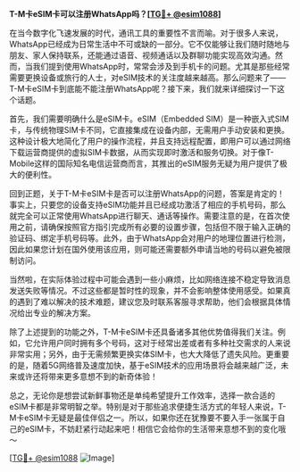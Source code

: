 **T-M卡eSIM卡可以注册WhatsApp吗？[[TG💪+ @esim1088](https://t.me/s/esim1088)]**

在当今数字化飞速发展的时代，通讯工具的重要性不言而喻。对于很多人来说，WhatsApp已经成为日常生活中不可或缺的一部分。它不仅能够让我们随时随地与朋友、家人保持联系，还能通过语音、视频通话以及群聊功能实现高效沟通。然而，当我们提到使用WhatsApp时，常常会涉及到手机卡的问题。尤其是那些经常需要更换设备或旅行的人士，对eSIM技术的关注度越来越高。那么问题来了——T-M卡eSIM卡到底能不能注册WhatsApp呢？接下来，我们就来详细探讨一下这个话题。

首先，我们需要明确什么是eSIM卡。eSIM（Embedded SIM）是一种嵌入式SIM卡，与传统物理SIM卡不同，它直接集成在设备内部，无需用户手动安装和更换。这种设计极大地简化了用户的操作流程，并且支持远程配置，即用户可以通过网络下载运营商提供的虚拟SIM卡数据，从而实现即时激活和服务切换。对于像T-Mobile这样的国际知名电信运营商而言，其推出的eSIM服务无疑为用户提供了极大的便利性。

回到正题，关于T-M卡eSIM卡是否可以注册WhatsApp的问题，答案是肯定的！事实上，只要您的设备支持eSIM功能并且已经成功激活了相应的手机号码，那么就完全可以正常使用WhatsApp进行聊天、通话等操作。需要注意的是，在首次使用之前，请确保按照官方指引完成所有必要的设置步骤，包括但不限于输入正确的验证码、绑定手机号码等。此外，由于WhatsApp会对用户的地理位置进行检测，因此如果您计划在国外使用该应用，则可能还需要额外申请当地的号码以避免被限制访问。

当然啦，在实际体验过程中可能会遇到一些小麻烦，比如网络连接不稳定导致消息发送失败等情况。不过这些都是暂时性的现象，并不会影响整体使用感受。如果真的遇到了难以解决的技术难题，建议您及时联系客服寻求帮助，他们会根据具体情况给出专业的解决方案。

除了上述提到的功能之外，T-M卡eSIM卡还具备诸多其他优势值得我们关注。例如，它允许用户同时拥有多个号码，这对于经常出差或者有多种社交需求的人来说非常实用；另外，由于无需频繁更换实体SIM卡，也大大降低了遗失风险。更重要的是，随着5G网络普及速度加快，基于eSIM技术的应用场景将会越来越广泛，未来或许还将带来更多意想不到的新奇体验！

总之，无论你是想尝试新鲜事物还是单纯希望提升工作效率，选择一款合适的eSIM卡都是非常明智之举。特别是对于那些追求便捷生活方式的年轻人来说，T-M卡eSIM卡无疑是最佳伴侣之一。所以，如果你还在犹豫要不要入手一张属于自己的eSIM卡，不妨赶紧行动起来吧！相信它会给你的生活带来意想不到的变化哦～

[[TG💪+ @esim1088](https://t.me/s/esim1088) ![Image](https://i.postimg.cc/4NQfJmqS/Snipaste-2025-05-13-00-14-12.png)]
